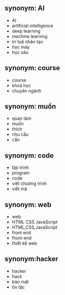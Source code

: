 ## synonym: AI
- AI
- artificial intelligence
- deep learning
- machine learning
- trí tuệ nhân tạo
- học máy
- học sâu

## synonym: course
- course
- khoá học
- chuyên ngành

## synonym: muốn
- quan tâm
- muốn
- thích
- nhu cầu
- cần

## synonym: code
- lập trình
- program
- code
- viết chương trình
- viết mã

## synonym: web
- web
- HTML CSS JavaScript
- HTML,CSS,JavaScript
- front end
- front-end
- thiết kế web

## synonym:hacker
- hacker
- hack
- bảo mật
- tin tặc